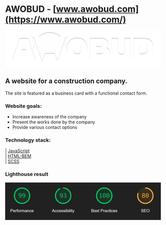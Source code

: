 # AWOBUD - [www.awobud.com](https://www.awobud.com/) 

![AWOBUD](img/logo-main.webp)

## A website for a construction company.

The site is featured as a business card with a functional contact form. 

### Website goals:

- Increase awareness of the company
- Present the works done by the company
- Provide various contact options

### Technology stack:
                               
| [JavaScript](https://www.javascript.com/)         
| [HTML-BEM](https://en.bem.info/)       
| [SCSS](https://sass-lang.com)                 

### Lighthouse result 

![Lighthouse](img/lighthouse-awobud.JPG)

